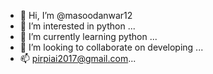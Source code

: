 - 👋 Hi, I’m @masoodanwar12
- 👀 I’m interested in python ...
- 🌱 I’m currently learning python ...
- 💞️ I’m looking to collaborate on developing ...
- 📫 pirpiai2017@gmail.com...

<!---
masoodanwar12/masoodanwar12 is a ✨ special ✨ repository because its `README.md` (this file) appears on your GitHub profile.
You can click the Preview link to take a look at your changes.
--->
